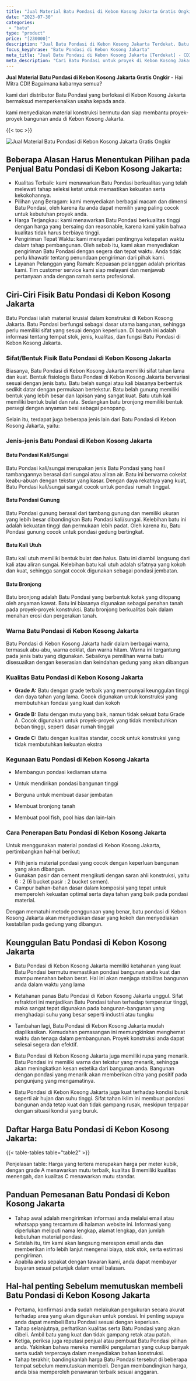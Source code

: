 ```yaml
---
title: "Jual Material Batu Pondasi di Kebon Kosong Jakarta Gratis Ongkir"
date: "2023-07-30"
categories:
 - "batu"
type: "product"
price: "[230000]"
description: "Jual Batu Pondasi di Kebon Kosong Jakarta Terdekat. Batu Pondasi ini sering dipakai dalam proyek konstruksi sebagai dasar bangunan yang tahan lama dan awet. Silakan hubungi kami untuk informasi lebih lanjut."
focus_keyphrase: "Batu Pondasi di Kebon Kosong Jakarta"
meta_title: "Jual Batu Pondasi di Kebon Kosong Jakarta [Terdekat] - CDI"
meta_description: "Cari Batu Pondasi untuk proyek di Kebon Kosong Jakarta? Kami menawarkan Batu Pondasi berkualitas untuk dasar bangunan. Raih penawaran terbaik sekarang."
---
```


**Jual Material Batu Pondasi di Kebon Kosong Jakarta Gratis Ongkir** - Hai Mitra CDI! Bagaimana kabarnya semua?

kami dari distributor Batu Pondasi yang berlokasi di Kebon Kosong Jakarta bermaksud memperkenalkan usaha kepada anda.

kami menyediakan material konstruksi bermutu dan siap membantu proyek-proyek bangunan anda di Kebon Kosong Jakarta.

{{< toc >}}

![Jual Material Batu Pondasi di Kebon Kosong Jakarta Gratis Ongkir](/images/batu/batu-pondasi-37.jpg)

## Beberapa Alasan Harus Menentukan Pilihan pada Penjual Batu Pondasi di Kebon Kosong Jakarta:

*   Kualitas Terbaik: kami menawarkan Batu Pondasi berkualitas yang telah melewati tahap seleksi ketat untuk memastikan kekuatan serta kekokohannya.
*   Pilihan yang Beragam: kami menyediakan berbagai macam dan dimensi Batu Pondasi, oleh karena itu anda dapat memilih yang paling cocok untuk kebutuhan proyek anda.
*   Harga Terjangkau: kami menawarkan Batu Pondasi berkualitas tinggi dengan harga yang bersaing dan reasonable, karena kami yakin bahwa kualitas tidak harus berbiaya tinggi.
*   Pengiriman Tepat Waktu: kami menyadari pentingnya ketepatan waktu dalam tahap pembangunan. Oleh sebab itu, kami akan menyediakan pengiriman Batu Pondasi dengan segera dan tepat waktu. Anda tidak perlu khawatir tentang penundaan pengiriman dari pihak kami.
*   Layanan Pelanggan yang Ramah: Kepuasan pelanggan adalah prioritas kami. Tim customer service kami siap melayani dan menjawab pertanyaan anda dengan ramah serta profesional.

## Ciri-Ciri Fisik Batu Pondasi di Kebon Kosong Jakarta

Batu Pondasi ialah material krusial dalam konstruksi di Kebon Kosong Jakarta. Batu Pondasi berfungsi sebagai dasar utama bangunan, sehingga perlu memiliki sifat yang sesuai dengan keperluan. Di bawah ini adalah informasi tentang tempat stok, jenis, kualitas, dan fungsi Batu Pondasi di Kebon Kosong Jakarta.

### Sifat/Bentuk Fisik Batu Pondasi di Kebon Kosong Jakarta

Biasanya, Batu Pondasi di Kebon Kosong Jakarta memiliki sifat tahan lama dan kuat. Bentuk fisiologis Batu Pondasi di Kebon Kosong Jakarta bervariasi sesuai dengan jenis batu. Batu belah sungai atau kali biasanya berbentuk sedikit datar dengan permukaan bertekstur. Batu belah gunung memiliki bentuk yang lebih besar dan lapisan yang sangat kuat. Batu utuh kali memiliki bentuk bulat dan rata. Sedangkan batu bronjong memiliki bentuk persegi dengan anyaman besi sebagai penopang.

Selain itu, terdapat juga beberapa jenis lain dari Batu Pondasi di Kebon Kosong Jakarta, yaitu:

### Jenis-jenis Batu Pondasi di Kebon Kosong Jakarta

#### Batu Pondasi Kali/Sungai

Batu Pondasi kali/sungai merupakan jenis Batu Pondasi yang hasil tambangannya berasal dari sungai atau aliran air. Batu ini berwarna cokelat keabu-abuan dengan tekstur yang kasar. Dengan daya rekatnya yang kuat, Batu Pondasi kali/sungai sangat cocok untuk pondasi rumah tinggal.

#### Batu Pondasi Gunung

Batu Pondasi gunung berasal dari tambang gunung dan memiliki ukuran yang lebih besar dibandingkan Batu Pondasi kali/sungai. Kelebihan batu ini adalah kekuatan tinggi dan permukaan lebih padat. Oleh karena itu, Batu Pondasi gunung cocok untuk pondasi gedung bertingkat.

#### Batu Kali Utuh

Batu kali utuh memiliki bentuk bulat dan halus. Batu ini diambil langsung dari kali atau aliran sungai. Kelebihan batu kali utuh adalah sifatnya yang kokoh dan kuat, sehingga sangat cocok digunakan sebagai pondasi jembatan.

#### Batu Bronjong

Batu bronjong adalah Batu Pondasi yang berbentuk kotak yang ditopang oleh anyaman kawat. Batu ini biasanya digunakan sebagai penahan tanah pada proyek-proyek konstruksi. Batu bronjong berkualitas baik dalam menahan erosi dan pergerakan tanah.

### Warna Batu Pondasi di Kebon Kosong Jakarta

Batu Pondasi di Kebon Kosong Jakarta hadir dalam berbagai warna, termasuk abu-abu, warna coklat, dan warna hitam. Warna ini tergantung pada jenis batu yang digunakan. Sebaiknya pemilihan warna batu disesuaikan dengan keserasian dan keindahan gedung yang akan dibangun

### Kualitas Batu Pondasi di Kebon Kosong Jakarta

*   **Grade A:** Batu dengan grade terbaik yang mempunyai keunggulan tinggi dan daya tahan yang lama. Cocok digunakan untuk konstruksi yang membutuhkan fondasi yang kuat dan kokoh

*   **Grade B:** Batu dengan mutu yang baik, namun tidak sekuat batu Grade A. Cocok digunakan untuk proyek-proyek yang tidak membutuhkan beban tinggi, seperti dasar rumah tinggal

*   **Grade C:** Batu dengan kualitas standar, cocok untuk konstruksi yang tidak membutuhkan kekuatan ekstra

### Kegunaan Batu Pondasi di Kebon Kosong Jakarta

*   Membangun pondasi kediaman utama

*   Untuk mendirikan pondasi bangunan tinggi

*   Berguna untuk membuat dasar jembatan

*   Membuat bronjong tanah

*   Membuat pool fish, pool hias dan lain-lain

### Cara Penerapan Batu Pondasi di Kebon Kosong Jakarta

Untuk menggunakan material pondasi di Kebon Kosong Jakarta, pertimbangkan hal-hal berikut:

*   Pilih jenis material pondasi yang cocok dengan keperluan bangunan yang akan dibangun.
*   Gunakan pasir dan cement mengikuti dengan saran ahli konstruksi, yaitu 6 : 2 (6 bucket pasir : 2 bucket semen).
*   Campur bahan-bahan dasar dalam komposisi yang tepat untuk memperoleh kekuatan optimal serta daya tahan yang baik pada pondasi material.

Dengan mematuhi metode penggunaan yang benar, batu pondasi di Kebon Kosong Jakarta akan menyediakan dasar yang kokoh dan menyediakan kestabilan pada gedung yang dibangun.

## Keunggulan Batu Pondasi di Kebon Kosong Jakarta

*   Batu Pondasi di Kebon Kosong Jakarta memiliki ketahanan yang kuat Batu Pondasi bermutu memastikan pondasi bangunan anda kuat dan mampu menahan beban berat. Hal ini akan menjaga stabilitas bangunan anda dalam waktu yang lama

*   Ketahanan panas Batu Pondasi di Kebon Kosong Jakarta unggul. Sifat refraktori ini menjadikan Batu Pondasi tahan terhadap temperatur tinggi, maka sangat tepat digunakan pada bangunan-bangunan yang menghadapi suhu yang besar seperti industri atau tungku

*   Tambahan lagi, Batu Pondasi di Kebon Kosong Jakarta mudah diaplikasikan. Kemudahan pemasangan ini memungkinkan menghemat waktu dan tenaga dalam pembangunan. Proyek konstruksi anda dapat selesai segera dan efektif.
*   Batu Pondasi di Kebon Kosong Jakarta juga memiliki rupa yang menarik. Batu Pondasi ini memiliki warna dan tekstur yang menarik, sehingga akan meningkatkan kesan estetika dari bangunan anda. Bangunan dengan pondasi yang menarik akan memberikan citra yang positif pada pengunjung yang mengamatinya.
*   Batu Pondasi di Kebon Kosong Jakarta juga kuat terhadap kondisi buruk seperti air hujan dan suhu tinggi. Sifat tahan iklim ini membuat pondasi bangunan anda tetap kuat dan tidak gampang rusak, meskipun terpapar dengan situasi kondisi yang buruk.

## Daftar Harga Batu Pondasi di Kebon Kosong Jakarta:

{{< table-tables table="table2" >}}

Penjelasan table: Harga yang tertera merupakan harga per meter kubik, dengan grade A menawarkan mutu terbaik, kualitas B memiliki kualitas menengah, dan kualitas C menawarkan mutu standar.

## Panduan Pemesanan Batu Pondasi di Kebon Kosong Jakarta

*   Tahap awal adalah mengirimkan informasi anda melalui email atau whatsapp yang tercantum di halaman website ini. Informasi yang diperlukan meliputi nama lengkap, alamat lengkap, dan jumlah kebutuhan material pondasi.
*   Setelah itu, tim kami akan langsung merespon email anda dan memberikan info lebih lanjut mengenai biaya, stok stok, serta estimasi pengiriman.
*   Apabila anda sepakat dengan tawaran kami, anda dapat membayar bayaran sesuai petunjuk dalam email balasan.

## Hal-hal penting Sebelum memutuskan membeli Batu Pondasi di Kebon Kosong Jakarta

*   Pertama, konfirmasi anda sudah melakukan pengukuran secara akurat terhadap area yang akan digunakan untuk pondasi. Ini penting supaya anda dapat membeli Batu Pondasi sesuai dengan keperluan.
*   Tahap selanjutnya, perhatikan kualitas serta Batu Pondasi yang akan dibeli. Ambil batu yang kuat dan tidak gampang retak atau patah.
*   Ketiga, periksa juga reputasi penjual atau pembuat Batu Pondasi pilihan anda. Yakinkan bahwa mereka memiliki pengalaman yang cukup banyak serta sudah terpercaya dalam menyediakan bahan konstruksi.
*   Tahap terakhir, bandingkanlah harga Batu Pondasi tersebut di beberapa tempat sebelum memutuskan membeli. Dengan membandingkan harga, anda bisa memperoleh penawaran terbaik sesuai anggaran.